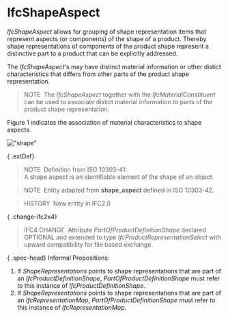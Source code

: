 IfcShapeAspect
==============

_IfcShapeAspect_ allows for grouping of shape representation items that represent aspects (or components) of the shape of a product. Thereby shape representations of components of the product shape represent a distinctive part to a product that can be explicitly addressed.

The _IfcShapeAspect_'s may have distinct material information or other distict characteristics that differs from other parts of the product shape representation.

> NOTE&nbsp; The _IfcShapeAspect_ together with the _IfcMaterialConstituent_ can be used to associate distict material information to parts of the product shape representation.

Figure 1 indicates the association of material characteristics to shape aspects.

!["shape"](../../../../../../figures/ifcshapeaspect_fig1.png "Figure 1 &mdash; shape aspects for associating material")

{ .extDef}
> NOTE&nbsp; Definition from ISO 10303-41:  
> A shape aspect is an identifiable element of the shape of an object.

> NOTE&nbsp; Entity adapted from **shape_aspect** defined in ISO 10303-42.

> HISTORY&nbsp; New entity in IFC2.0

{ .change-ifc2x4}
> IFC4 CHANGE&nbsp; Attribute _PartOfProductDefinitionShape_ declared OPTIONAL and extended to type _IfcProductRepresentationSelect_ with upward compatibility for file based exchange.

{ .spec-head}
Informal Propositions:

1. If _ShapeRepresentations_ points to shape representations that are part of an _IfcProductDefinitionShape_, _PartOfProductDefinitionShape_ must refer to this instance of _IfcProductDefinitionShape_.
2. If _ShapeRepresentations_ points to shape representations that are part of an _IfcRepresentationMap_, _PartOfProductDefinitionShape_ must refer to this instance of _IfcRepresentationMap_.
